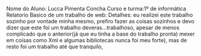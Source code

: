 Nome do Aluno: Lucca Pimenta Concha
Curso e turma:1º de informática
Relatorio Basico de um trabalho de web:
Detalhes: eu realizei este trabalho sozinho por vontade minha mesmo, prefiro fazer as coisas sozinhos e devo dizer que este foi um trabalho deveras...trabalhoso, apesar de menos complicado que o anterior(já que eu tinha a base do trabalho pronta) mexer em coisas como Xml e algumas bibliotecas nunca foi meu forte), mas de resto foi um trabalho até que tranquilo,

